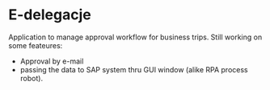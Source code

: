# E-delegacje
Application to manage approval workflow for business trips.
Still working on some feateures: 
- Approval by e-mail
- passing the data to SAP system thru GUI window (alike RPA process robot).
